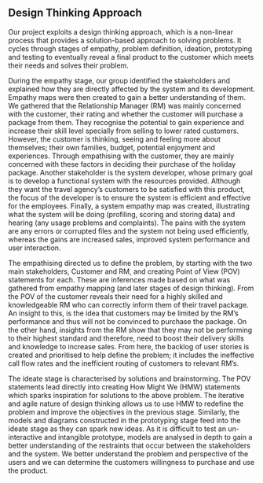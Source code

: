 ## Design Thinking Approach

Our project exploits a design thinking approach, which is a non-linear process that provides a solution-based approach to solving problems. It cycles through stages of empathy, problem definition, ideation, prototyping and testing to eventually reveal a final product to the customer which meets their needs and solves their problem. 

During the empathy stage, our group identified the stakeholders and explained how they are directly affected by the system and its development. Empathy maps were then created to gain a better understanding of them. We gathered that the Relationship Manager (RM) was mainly concerned with the customer, their rating and whether the customer will purchase a package from them. They recognise the potential to gain experience and increase their skill level specially from selling to lower rated customers. However, the customer is thinking, seeing and feeling more about themselves; their own families, budget, potential enjoyment and experiences. Through empathising with the customer, they are mainly concerned with these factors in deciding their purchase of the holiday package. Another stakeholder is the system developer, whose primary goal is to develop a functional system with the resources provided. Although they want the travel agency’s customers to be satisfied with this product, the focus of the developer is to ensure the system is efficient and effective for the employees.  Finally, a system empathy map was created, illustrating what the system will be doing (profiling, scoring and storing data) and hearing (any usage problems and complaints). The pains with the system are any errors or corrupted files and the system not being used efficiently, whereas the gains are increased sales, improved system performance and user interaction. 

The empathising directed us to define the problem, by starting with the two main stakeholders, Customer and RM, and creating Point of View (POV) statements for each. These are inferences made based on what was gathered from empathy mapping (and later stages of design thinking). From the POV of the customer reveals their need for a highly skilled and knowledgeable RM who can correctly inform them of their travel package. An insight to this, is the idea that customers may be limited by the RM’s performance and thus will not be convinced to purchase the package. On the other hand, insights from the RM show that they may not be performing to their highest standard and therefore, need to boost their delivery skills and knowledge to increase sales. From here, the backlog of user stories is created and prioritised to help define the problem; it includes the ineffective call flow rates and the inefficient routing of customers to relevant RM’s.  

The ideate stage is characterised by solutions and brainstorming. The POV statements lead directly into creating How Might We (HMW) statements which sparks inspiration for solutions to the above problem. The iterative and agile nature of design thinking allows us to use HMW to redefine the problem and improve the objectives in the previous stage. Similarly, the models and diagrams constructed in the prototyping stage feed into the ideate stage as they can spark new ideas. As it is difficult to test an un-interactive and intangible prototype, models are analysed in depth to gain a better understanding of the restraints that occur between the stakeholders and the system. We better understand the problem and perspective of the users and we can determine the customers willingness to purchase and use the product.
